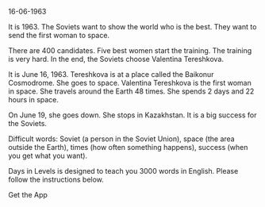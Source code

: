 <p>16-06-1963</p>
<p>It is 1963. The Soviets want to show the world who is the best. They want to send the first woman to space.</p>
<p>There are 400 candidates. Five best women start the training. The training is very hard. In the end, the Soviets choose Valentina Tereshkova.</p>
<p>It is June 16, 1963. Tereshkova is at a place called the Baikonur Cosmodrome. She goes to space. Valentina Tereshkova is the first woman in space. She travels around the Earth 48 times. She spends 2 days and 22 hours in space.</p>
<p>On June 19, she goes down. She stops in Kazakhstan. It is a big success for the Soviets.</p>
<p>Difficult words: Soviet (a person in the Soviet Union), space (the area outside the Earth), times (how often something happens), success (when you get what you want).</p>
<p>Days in Levels is designed to teach you 3000 words in English. Please follow the instructions
below.</p>
<p>Get the App</p>